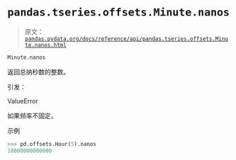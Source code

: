 # `pandas.tseries.offsets.Minute.nanos`

> 原文：[`pandas.pydata.org/docs/reference/api/pandas.tseries.offsets.Minute.nanos.html`](https://pandas.pydata.org/docs/reference/api/pandas.tseries.offsets.Minute.nanos.html)

```py
Minute.nanos
```

返回总纳秒数的整数。

引发：

ValueError

如果频率不固定。

示例

```py
>>> pd.offsets.Hour(5).nanos
18000000000000 
```
